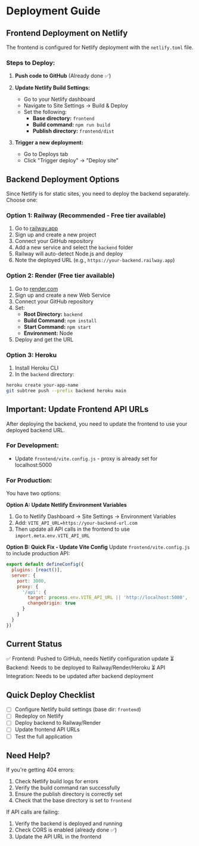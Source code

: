 # Deployment Guide

## Frontend Deployment on Netlify

The frontend is configured for Netlify deployment with the `netlify.toml` file.

### Steps to Deploy:

1. **Push code to GitHub** (Already done ✅)

2. **Update Netlify Build Settings:**
   - Go to your Netlify dashboard
   - Navigate to Site Settings → Build & Deploy
   - Set the following:
     - **Base directory:** `frontend`
     - **Build command:** `npm run build`
     - **Publish directory:** `frontend/dist`

3. **Trigger a new deployment:**
   - Go to Deploys tab
   - Click "Trigger deploy" → "Deploy site"

## Backend Deployment Options

Since Netlify is for static sites, you need to deploy the backend separately. Choose one:

### Option 1: Railway (Recommended - Free tier available)

1. Go to [railway.app](https://railway.app)
2. Sign up and create a new project
3. Connect your GitHub repository
4. Add a new service and select the `backend` folder
5. Railway will auto-detect Node.js and deploy
6. Note the deployed URL (e.g., `https://your-backend.railway.app`)

### Option 2: Render (Free tier available)

1. Go to [render.com](https://render.com)
2. Sign up and create a new Web Service
3. Connect your GitHub repository
4. Set:
   - **Root Directory:** `backend`
   - **Build Command:** `npm install`
   - **Start Command:** `npm start`
   - **Environment:** Node
5. Deploy and get the URL

### Option 3: Heroku

1. Install Heroku CLI
2. In the `backend` directory:
```bash
heroku create your-app-name
git subtree push --prefix backend heroku main
```

## Important: Update Frontend API URLs

After deploying the backend, you need to update the frontend to use your deployed backend URL.

### For Development:
- Update `frontend/vite.config.js` - proxy is already set for localhost:5000

### For Production:
You have two options:

**Option A: Update Netlify Environment Variables**
1. Go to Netlify Dashboard → Site Settings → Environment Variables
2. Add: `VITE_API_URL=https://your-backend-url.com`
3. Then update all API calls in the frontend to use `import.meta.env.VITE_API_URL`

**Option B: Quick Fix - Update Vite Config**
Update `frontend/vite.config.js` to include production API:
```javascript
export default defineConfig({
  plugins: [react()],
  server: {
    port: 3000,
    proxy: {
      '/api': {
        target: process.env.VITE_API_URL || 'http://localhost:5000',
        changeOrigin: true
      }
    }
  }
})
```

## Current Status

✅ Frontend: Pushed to GitHub, needs Netlify configuration update
⏳ Backend: Needs to be deployed to Railway/Render/Heroku
⏳ API Integration: Needs to be updated after backend deployment

## Quick Deploy Checklist

- [ ] Configure Netlify build settings (base dir: `frontend`)
- [ ] Redeploy on Netlify
- [ ] Deploy backend to Railway/Render
- [ ] Update frontend API URLs
- [ ] Test the full application

## Need Help?

If you're getting 404 errors:
1. Check Netlify build logs for errors
2. Verify the build command ran successfully
3. Ensure the publish directory is correctly set
4. Check that the base directory is set to `frontend`

If API calls are failing:
1. Verify the backend is deployed and running
2. Check CORS is enabled (already done ✅)
3. Update the API URL in the frontend

